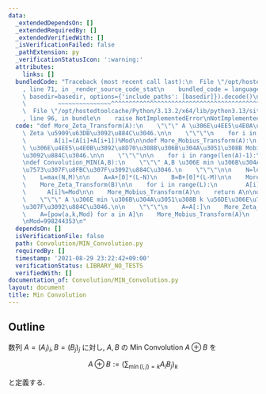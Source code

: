 ```yaml
---
data:
  _extendedDependsOn: []
  _extendedRequiredBy: []
  _extendedVerifiedWith: []
  _isVerificationFailed: false
  _pathExtension: py
  _verificationStatusIcon: ':warning:'
  attributes:
    links: []
  bundledCode: "Traceback (most recent call last):\n  File \"/opt/hostedtoolcache/Python/3.13.2/x64/lib/python3.13/site-packages/onlinejudge_verify/documentation/build.py\"\
    , line 71, in _render_source_code_stat\n    bundled_code = language.bundle(stat.path,\
    \ basedir=basedir, options={'include_paths': [basedir]}).decode()\n          \
    \         ~~~~~~~~~~~~~~~^^^^^^^^^^^^^^^^^^^^^^^^^^^^^^^^^^^^^^^^^^^^^^^^^^^^^^^^^^^^^^^^^^\n\
    \  File \"/opt/hostedtoolcache/Python/3.13.2/x64/lib/python3.13/site-packages/onlinejudge_verify/languages/python.py\"\
    , line 96, in bundle\n    raise NotImplementedError\nNotImplementedError\n"
  code: "def More_Zeta_Transform(A):\n    \"\"\" A \u306E\u4EE5\u4E0A\u3092\u8D70\u308B\
    \ Zeta \u5909\u63DB\u3092\u884C\u3046.\n\n    \"\"\"\n    for i in range(len(A)-2,-1,-1):\n\
    \        A[i]=(A[i]+A[i+1])%Mod\n\ndef More_Mobius_Transform(A):\n    \"\"\" A\
    \ \u306E\u4EE5\u4E0B\u3092\u8D70\u308B\u306B\u304A\u3051\u308B Mobius \u5909\u63DB\
    \u3092\u884C\u3046.\n\n    \"\"\"\n\n    for i in range(len(A)-1):\n        A[i]=(A[i]-A[i+1])%Mod\n\
    \ndef Convolution_MIN(A,B):\n    \"\"\" A,B \u306E min \u306B\u304A\u3051\u308B\
    \u7573\u307F\u8FBC\u307F\u3092\u884C\u3046.\n    \"\"\"\n\n    N=len(A); M=len(B)\n\
    \    L=max(N,M)\n\n    A=A+[0]*(L-N)\n    B=B+[0]*(L-M)\n\n    More_Zeta_Transform(A)\n\
    \    More_Zeta_Transform(B)\n\n    for i in range(L):\n        A[i]*=B[i]\n  \
    \      A[i]%=Mod\n\n    More_Mobius_Transform(A)\n    return A\n\ndef Convolution_Power_MIN(A,k):\n\
    \    \"\"\" A \u306E min \u306B\u304A\u3051\u308B k \u56DE\u306E\u7573\u307F\u8FBC\
    \u307F\u3092\u884C\u3046.\n\n    \"\"\"\n    A=A[:]\n    More_Zeta_Transform(A)\n\
    \    A=[pow(a,k,Mod) for a in A]\n    More_Mobius_Transform(A)\n    return A\n\
    \nMod=998244353\n"
  dependsOn: []
  isVerificationFile: false
  path: Convolution/MIN_Convolution.py
  requiredBy: []
  timestamp: '2021-08-29 23:22:42+09:00'
  verificationStatus: LIBRARY_NO_TESTS
  verifiedWith: []
documentation_of: Convolution/MIN_Convolution.py
layout: document
title: Min Convolution
---
```


## Outline

数列 $A=(A_i)_i, B=(B_j)_j$ に対し, $A,B$ の Min Convolution $A \oplus B$ を

$$A \oplus B:=\left(\sum_{\min(i,j)=k} A_i B_j \right)_k$$

と定義する.
